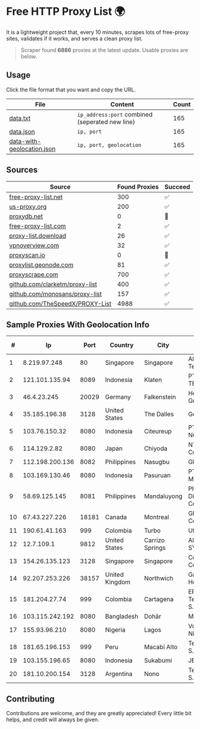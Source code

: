 
# Free HTTP Proxy List 🌍

It is a lightweight project that, every 10 minutes, scrapes lots of free-proxy sites, validates if it works, and serves a clean proxy list.


> Scraper found **6886** proxies at the latest update. Usable proxies are below.

## Usage

Click the file format that you want and copy the URL.


|File|Content|Count|
|----|-------|-----|
|[data.txt](https://raw.githubusercontent.com/themiralay/Proxy-List-World/master/data.txt)|`ip_address:port` combined (seperated new line)|165|
|[data.json](https://raw.githubusercontent.com/themiralay/Proxy-List-World/master/data.json)|`ip, port`|165|
|[data-with-geolocation.json](https://raw.githubusercontent.com/themiralay/Proxy-List-World/master/data-with-geolocation.json)|`ip, port, geolocation`|165|

## Sources

|Source|Found Proxies|Succeed|
|------|-------------|-------|
|[free-proxy-list.net](https://free-proxy-list.net)|300|✅|
|[us-proxy.org](https://www.us-proxy.org)|200|✅|
|[proxydb.net](http://proxydb.net)|0|🚫|
|[free-proxy-list.com](https://free-proxy-list.com/?page=&port=&type%5B%5D=http&type%5B%5D=https&up_time=0&search=Search)|2|✅|
|[proxy-list.download](https://www.proxy-list.download/HTTP)|26|✅|
|[vpnoverview.com](https://vpnoverview.com/privacy/anonymous-browsing/free-proxy-servers)|32|✅|
|[proxyscan.io](https://www.proxyscan.io)|0|🚫|
|[proxylist.geonode.com](https://proxylist.geonode.com/api/proxy-list?limit=300&page=1&sort_by=lastChecked&sort_type=desc&protocols=http,https)|81|✅|
|[proxyscrape.com](https://api.proxyscrape.com/v2/?request=displayproxies&protocol=http&timeout=10000&country=all&ssl=all&anonymity=all)|700|✅|
|[github.com/clarketm/proxy-list](https://raw.githubusercontent.com/clarketm/proxy-list/master/proxy-list-raw.txt)|400|✅|
|[github.com/monosans/proxy-list](https://raw.githubusercontent.com/monosans/proxy-list/main/proxies/http.txt)|157|✅|
|[github.com/TheSpeedX/PROXY-List](https://raw.githubusercontent.com/TheSpeedX/PROXY-List/master/http.txt)|4988|✅|


## Sample Proxies With Geolocation Info

|#|Ip|Port|Country|City|Internet Service Provider|
|-|--|----|-------|----|-------------------------|
|1|8.219.97.248|80|Singapore|Singapore|Alibaba (US) Technology Co., Ltd.|
|2|121.101.135.94|8089|Indonesia|Klaten|PT SELARAS CITRA TERABIT|
|3|46.4.23.245|20029|Germany|Falkenstein|Hetzner Online GmbH|
|4|35.185.196.38|3128|United States|The Dalles|Google LLC|
|5|103.76.150.32|8080|Indonesia|Citeureup|PT. Java Digital Nusantara|
|6|114.129.2.82|8080|Japan|Chiyoda|NTT SmartConnect Corporation|
|7|112.198.200.136|8082|Philippines|Nasugbu|Globe Telecom|
|8|103.169.130.46|8080|Indonesia|Pasuruan|PT Lancar Artha Media Data|
|9|58.69.125.145|8081|Philippines|Mandaluyong|Philippine Long Distance Telephone Co.|
|10|67.43.227.226|18181|Canada|Montreal|GloboTech Communications|
|11|190.61.41.163|999|Colombia|Turbo|Ufinet Panama S.A.|
|12|12.7.109.1|9812|United States|Carrizo Springs|AIRESPRING-ADT SYSTEMS, INC.|
|13|154.26.135.123|3128|Singapore|Singapore|Cogent Communications|
|14|92.207.253.226|38157|United Kingdom|Northwich|Gamma Telecom Holdings Ltd|
|15|181.204.27.74|999|Colombia|Cartagena|EPM Telecomunicaciones S.A. E.S.P.|
|16|103.115.242.192|8080|Bangladesh|Dohār|Md. Rashed Mollah|
|17|155.93.96.210|8080|Nigeria|Lagos|Vodacom Business Nigeria|
|18|181.65.196.153|999|Peru|Macabí Alto|Telefonica del Peru S.A.A.|
|19|103.155.196.65|8080|Indonesia|Sukabumi|JEMBATANDATA|
|20|181.10.200.154|3128|Argentina|Nono|Telecom Argentina S.A.|



## Contributing

Contributions are welcome, and they are greatly appreciated! Every
little bit helps, and credit will always be given.

